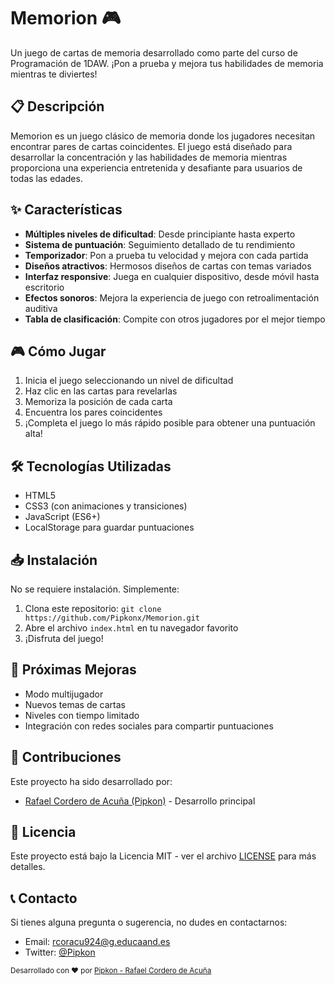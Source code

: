 # Memorion 🎮

Un juego de cartas de memoria desarrollado como parte del curso de Programación de 1DAW. ¡Pon a prueba y mejora tus habilidades de memoria mientras te diviertes!

## 📋 Descripción
Memorion es un juego clásico de memoria donde los jugadores necesitan encontrar pares de cartas coincidentes. El juego está diseñado para desarrollar la concentración y las habilidades de memoria mientras proporciona una experiencia entretenida y desafiante para usuarios de todas las edades.

## ✨ Características
- **Múltiples niveles de dificultad**: Desde principiante hasta experto
- **Sistema de puntuación**: Seguimiento detallado de tu rendimiento
- **Temporizador**: Pon a prueba tu velocidad y mejora con cada partida
- **Diseños atractivos**: Hermosos diseños de cartas con temas variados
- **Interfaz responsive**: Juega en cualquier dispositivo, desde móvil hasta escritorio
- **Efectos sonoros**: Mejora la experiencia de juego con retroalimentación auditiva
- **Tabla de clasificación**: Compite con otros jugadores por el mejor tiempo

## 🎮 Cómo Jugar
1. Inicia el juego seleccionando un nivel de dificultad
2. Haz clic en las cartas para revelarlas
3. Memoriza la posición de cada carta
4. Encuentra los pares coincidentes
5. ¡Completa el juego lo más rápido posible para obtener una puntuación alta!

## 🛠️ Tecnologías Utilizadas
- HTML5
- CSS3 (con animaciones y transiciones)
- JavaScript (ES6+)
- LocalStorage para guardar puntuaciones

## 📥 Instalación
No se requiere instalación. Simplemente:
1. Clona este repositorio: `git clone https://github.com/Pipkonx/Memorion.git`
2. Abre el archivo `index.html` en tu navegador favorito
3. ¡Disfruta del juego!

## 🚀 Próximas Mejoras
- Modo multijugador
- Nuevos temas de cartas
- Niveles con tiempo limitado
- Integración con redes sociales para compartir puntuaciones

## 👥 Contribuciones
Este proyecto ha sido desarrollado por:
- [Rafael Cordero de Acuña (Pipkon)](https://www.linkedin.com/in/rafael-c-b69b85292/) - Desarrollo principal

## 📄 Licencia
Este proyecto está bajo la Licencia MIT - ver el archivo [LICENSE](LICENSE) para más detalles.

## 📞 Contacto
Si tienes alguna pregunta o sugerencia, no dudes en contactarnos:
- Email: [rcoracu924@g.educaand.es](mailto:rcoracu924@g.educaand.es)
- Twitter: [@Pipkon](https://x.com/rafacrdr0)

<sub>Desarrollado con ❤️ por [Pipkon - Rafael Cordero de Acuña](https://www.linkedin.com/in/rafael-c-b69b85292/)</sub>
